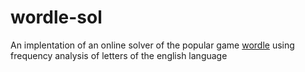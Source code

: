 # wordle-sol
An implentation of an online solver of the popular game [wordle](https://www.nytimes.com/games/wordle/index.html) using frequency analysis of letters of the english language
